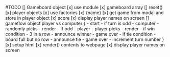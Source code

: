 #TODO
[] Gameboard object
    [x] use module
    [x] gameboard array
    [] reset()
[x] player objects
    [x] use factories
    [x] {name}
    [x] get game from modal and store in player object
    [x] score
    [x] display player names on screen
[] gameflow object
    player vs computer {
        - start
        - if turn is odd
            - computer
            - randomly picks
            - render
        - if odd
            - player
            - player picks
            - render
        - if win condition
            - 3 in a row
            - announce winner
            - game over
        - if tie condition
            - board full but no row
            - announce tie
            - game over
        - increment turn number
    }
[x] setup html
    [x] render() contents to webpage
    [x] display player names on screen

